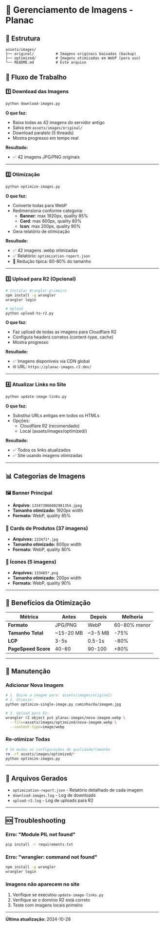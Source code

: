 # 📸 Gerenciamento de Imagens - Planac

## 📁 Estrutura

```
assets/images/
├── original/          # Imagens originais baixadas (backup)
├── optimized/         # Imagens otimizadas em WebP (para uso)
└── README.md          # Este arquivo
```

## 🚀 Fluxo de Trabalho

### 1️⃣ Download das Imagens

```bash
python download-images.py
```

**O que faz:**
- Baixa todas as 42 imagens do servidor antigo
- Salva em `assets/images/original/`
- Download paralelo (5 threads)
- Mostra progresso em tempo real

**Resultado:**
- ✅ 42 imagens JPG/PNG originais

---

### 2️⃣ Otimização

```bash
python optimize-images.py
```

**O que faz:**
- Converte todas para WebP
- Redimensiona conforme categoria:
  - **Banner**: max 1920px, quality 85%
  - **Card**: max 800px, quality 80%
  - **Icon**: max 200px, quality 90%
- Gera relatório de otimização

**Resultado:**
- ✅ 42 imagens .webp otimizadas
- ✅ Relatório: `optimization-report.json`
- 💾 Redução típica: 60-80% do tamanho

---

### 3️⃣ Upload para R2 (Opcional)

```bash
# Instalar Wrangler primeiro
npm install -g wrangler
wrangler login

# Upload
python upload-to-r2.py
```

**O que faz:**
- Faz upload de todas as imagens para Cloudflare R2
- Configura headers corretos (content-type, cache)
- Mostra progresso

**Resultado:**
- ✅ Imagens disponíveis via CDN global
- 🌐 URL: `https://planac-images.r2.dev/`

---

### 4️⃣ Atualizar Links no Site

```bash
python update-image-links.py
```

**O que faz:**
- Substitui URLs antigas em todos os HTMLs
- Opções:
  - Cloudflare R2 (recomendado)
  - Local (assets/images/optimized/)

**Resultado:**
- ✅ Todos os links atualizados
- ✅ Site usando imagens otimizadas

---

## 📊 Categorias de Imagens

### 🖼️ Banner Principal
- **Arquivo:** `133473966882981354.jpeg`
- **Tamanho otimizado:** 1920px width
- **Formato:** WebP, quality 85%

### 🎴 Cards de Produtos (37 imagens)
- **Arquivos:** `133471*.jpg`
- **Tamanho otimizado:** 800px width
- **Formato:** WebP, quality 80%

### 🎨 Ícones (5 imagens)
- **Arquivos:** `133465*.png`
- **Tamanho otimizado:** 200px width
- **Formato:** WebP, quality 90%

---

## 🎯 Benefícios da Otimização

| Métrica | Antes | Depois | Melhoria |
|---------|-------|--------|----------|
| **Formato** | JPG/PNG | WebP | 60-80% menor |
| **Tamanho Total** | ~15-20 MB | ~3-5 MB | -75% |
| **LCP** | 3-5s | 0.5-1s | -80% |
| **PageSpeed Score** | 40-60 | 90-100 | +80% |

---

## 🔧 Manutenção

### Adicionar Nova Imagem

```bash
# 1. Baixe a imagem para: assets/images/original/
# 2. Otimize:
python optimize-single-image.py caminho/da/imagem.jpg

# 3. Upload para R2:
wrangler r2 object put planac-images/nova-imagem.webp \
  --file=assets/images/optimized/nova-imagem.webp \
  --content-type=image/webp
```

### Re-otimizar Todas

```bash
# Se mudou as configurações de qualidade/tamanho
rm -rf assets/images/optimized/*
python optimize-images.py
```

---

## 📝 Arquivos Gerados

- `optimization-report.json` - Relatório detalhado de cada imagem
- `download-images.log` - Log de downloads
- `upload-r2.log` - Log de uploads para R2

---

## 🆘 Troubleshooting

### Erro: "Module PIL not found"
```bash
pip install -r requirements.txt
```

### Erro: "wrangler: command not found"
```bash
npm install -g wrangler
wrangler login
```

### Imagens não aparecem no site
1. Verifique se executou `update-image-links.py`
2. Verifique se o domínio R2 está correto
3. Teste com imagens locais primeiro

---

**Última atualização:** 2024-10-28
